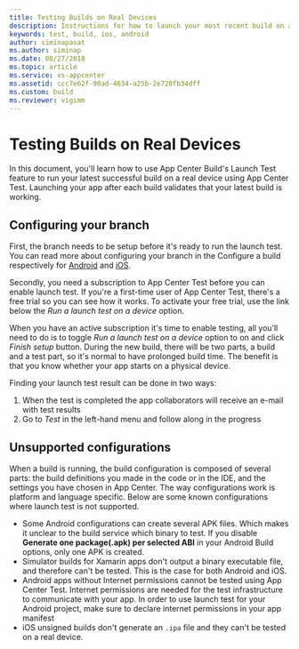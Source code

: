 ```yaml
---
title: Testing Builds on Real Devices
description: Instructions for how to launch your most recent build on a physical device to make sure it works
keywords: test, build, ios, android
author: siminapasat
ms.author: siminap
ms.date: 08/27/2018
ms.topic: article
ms.service: vs-appcenter
ms.assetid: ccc7e62f-90ad-4634-a25b-2e720fb34dff 
ms.custom: build
ms.reviewer: vigimm
---
```


# Testing Builds on Real Devices

In this document, you'll learn how to use App Center Build's Launch Test feature to run your latest successful build on a real device using App Center Test. Launching your app after each build validates that your latest build is working.

## Configuring your branch

First, the branch needs to be setup before it's ready to run the launch test. You can read more about configuring your branch in the Configure a build respectively for [Android](~/build/android/first-build.md) and [iOS](~/build/ios/first-build.md).

Secondly, you need a subscription to App Center Test before you can enable launch test. If you're a first-time user of App Center Test, there's a free trial so you can see how it works. To activate your free trial, use the link below the *Run a launch test on a device* option.

When you have an active subscription it's time to enable testing, all you’ll need to do is to toggle *Run a launch test on a device* option to on and click *Finish setup* button. During the new build, there will be two parts, a build and a test part, so it's normal to have prolonged build time. The benefit is that you know whether your app starts on a physical device.

Finding your launch test result can be done in two ways:

1. When the test is completed the app collaborators will receive an e-mail with test results
2. Go to *Test* in the left-hand menu and follow along in the progress

## Unsupported configurations

When a build is running, the build configuration is composed of several parts: the build definitions you made in the code or in the IDE, and the settings you have chosen in App Center. The way configurations work is platform and language specific. Below are some known configurations where launch test is not supported.

* Some Android configurations can create several APK files. Which makes it unclear to the build service which binary to test. If you disable **Generate one package(.apk) per selected ABI** in your Android Build options, only one APK is created.
* Simulator builds for Xamarin apps don't output a binary executable file, and therefore can't be tested. This is the case for both Android and iOS.
* Android apps without Internet permissions cannot be tested using App Center Test. Internet permissions are needed for the test infrastructure to communicate with your app. In order to use launch test for your Android project, make sure to declare internet permissions in your app manifest
* iOS unsigned builds don't generate an `.ipa` file and they can't be tested on a real device.
